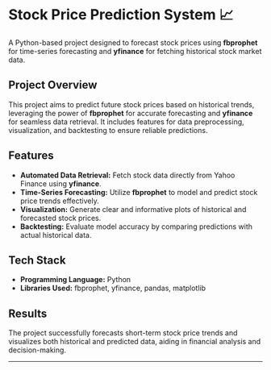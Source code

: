   # Stock Price Prediction System 📈

A Python-based project designed to forecast stock prices using **fbprophet** for time-series forecasting and **yfinance** for fetching historical stock market data.

## Project Overview

This project aims to predict future stock prices based on historical trends, leveraging the power of **fbprophet** for accurate forecasting and **yfinance** for seamless data retrieval. It includes features for data preprocessing, visualization, and backtesting to ensure reliable predictions.

## Features

- **Automated Data Retrieval:** Fetch stock data directly from Yahoo Finance using **yfinance**.
- **Time-Series Forecasting:** Utilize **fbprophet** to model and predict stock price trends effectively.
- **Visualization:** Generate clear and informative plots of historical and forecasted stock prices.
- **Backtesting:** Evaluate model accuracy by comparing predictions with actual historical data.

## Tech Stack

- **Programming Language:** Python
- **Libraries Used:** fbprophet, yfinance, pandas, matplotlib

## Results

The project successfully forecasts short-term stock price trends and visualizes both historical and predicted data, aiding in financial analysis and decision-making.

---

